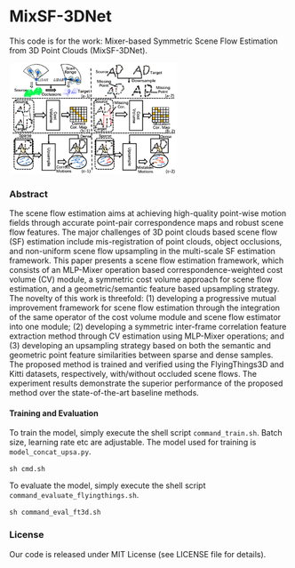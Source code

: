 # MixSF-3DNet
This code is for the work: Mixer-based Symmetric Scene Flow Estimation from 3D Point Clouds (MixSF-3DNet).

<img src="https://github.com/SJWang2015/MixSF-3DNet/blob/main/media/poster-v3.png" width="60%">

### Abstract

The scene flow estimation aims at achieving high-quality point-wise motion fields through accurate point-pair correspondence maps and robust scene flow features. The major challenges of 3D point clouds based scene flow (SF) estimation include mis-registration of point clouds, object occlusions, and non-uniform scene flow upsampling in the multi-scale SF estimation framework. This paper presents a scene flow estimation framework, which consists of an MLP-Mixer operation based correspondence-weighted cost volume (CV) module, a symmetric cost volume approach for scene flow estimation, and a geometric/semantic feature based upsampling strategy. The novelty of this work is threefold: (1) developing a progressive mutual improvement framework for scene flow estimation through the integration of the same operator of the cost volume module and scene flow estimator into one module; (2) developing a symmetric inter-frame correlation feature extraction method through CV estimation using MLP-Mixer operations; and (3) developing an upsampling strategy based on both the semantic and geometric point feature similarities between sparse and dense samples. The proposed method is trained and verified using the FlyingThings3D and Kitti datasets, respectively, with/without occluded scene flows. The experiment results demonstrate the superior performance of the proposed method over the state-of-the-art baseline methods.

#### Training and Evaluation

To train the model, simply execute the shell script `command_train.sh`. Batch size, learning rate etc are adjustable. The model used for training is `model_concat_upsa.py`.

```
sh cmd.sh
```

To evaluate the model, simply execute the shell script `command_evaluate_flyingthings.sh`.

```
sh command_eval_ft3d.sh
```


### License
Our code is released under MIT License (see LICENSE file for details).

